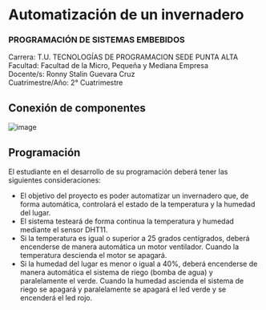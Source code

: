 # Automatización de un invernadero

### PROGRAMACIÓN DE SISTEMAS EMBEBIDOS

Carrera: T.U. TECNOLOGÍAS DE PROGRAMACION SEDE PUNTA ALTA  
Facultad: Facultad de la Micro, Pequeña y Mediana Empresa  
Docente/s: Ronny Stalin Guevara Cruz  
Cuatrimestre/Año: 2° Cuatrimestre  

## Conexión de componentes

![image](https://github.com/norgaston/invernadero-embebidos/assets/24586597/11362a95-0cec-4da7-a721-3943e6c7b1ca)

## Programación

El estudiante en el desarrollo de su programación deberá tener las siguientes consideraciones:

* El objetivo del proyecto es poder automatizar un invernadero que, de forma automática, controlará el estado de la temperatura y la humedad del lugar.
* El sistema testeará de forma continua la temperatura y humedad mediante el sensor DHT11.
* Si la temperatura es igual o superior a 25 grados centígrados, deberá encenderse de manera automática un motor ventilador. Cuando la temperatura descienda el motor se apagará.
* Si la humedad del lugar es menor o igual a 40%, deberá encenderse de manera automática el sistema de riego (bomba de agua) y paralelamente el verde. Cuando la humedad ascienda el sistema de riego se apagará y paralelamente se apagará el led verde y se encenderá el led rojo.

